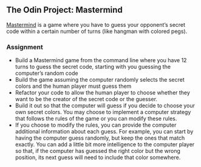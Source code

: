 ## The Odin Project: Mastermind
[Mastermind](https://en.wikipedia.org/wiki/Mastermind_(board_game)) is a game where you have to guess your opponent’s secret code within a certain number of turns 
(like hangman with colored pegs).

### Assignment
- Build a Mastermind game from the command line where you have 12 turns to guess the secret code, starting with you 
guessing the computer’s random code
- Build the game assuming the computer randomly selects the secret colors and the human player must guess them
- Refactor your code to allow the human player to choose whether they want to be the creator of the secret code or 
the guesser.
- Build it out so that the computer will guess if you decide to choose your own secret colors. You may choose to 
implement a computer strategy that follows the rules of the game or you can modify these rules.
- If you choose to modify the rules, you can provide the computer additional information about each guess. 
For example, you can start by having the computer guess randomly, but keep the ones that match exactly. 
You can add a little bit more intelligence to the computer player so that, if the computer has guessed the right color 
but the wrong position, its next guess will need to include that color somewhere.

